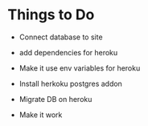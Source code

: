 Things to Do
============

*   Connect database to site

*   add dependencies for heroku

*   Make it use env variables for heroku

*   Install herkoku postgres addon

*   Migrate DB on heroku

*   Make it work